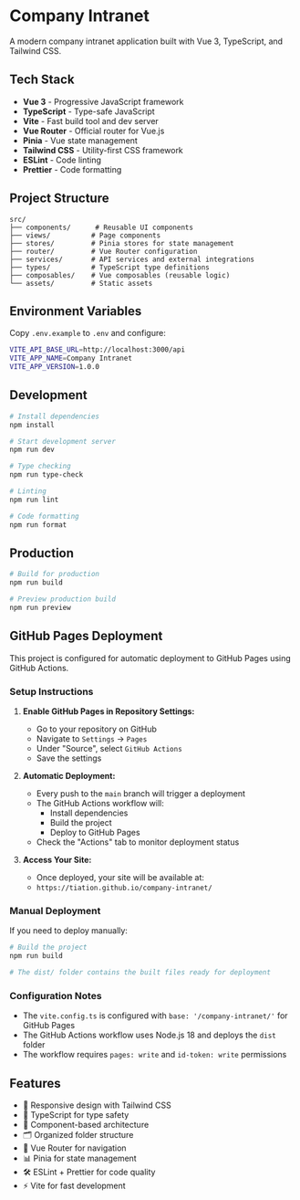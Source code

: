 # Company Intranet

A modern company intranet application built with Vue 3, TypeScript, and Tailwind CSS.

## Tech Stack

- **Vue 3** - Progressive JavaScript framework
- **TypeScript** - Type-safe JavaScript
- **Vite** - Fast build tool and dev server
- **Vue Router** - Official router for Vue.js
- **Pinia** - Vue state management
- **Tailwind CSS** - Utility-first CSS framework
- **ESLint** - Code linting
- **Prettier** - Code formatting

## Project Structure

```
src/
├── components/      # Reusable UI components
├── views/          # Page components
├── stores/         # Pinia stores for state management
├── router/         # Vue Router configuration
├── services/       # API services and external integrations
├── types/          # TypeScript type definitions
├── composables/    # Vue composables (reusable logic)
└── assets/         # Static assets
```

## Environment Variables

Copy `.env.example` to `.env` and configure:

```bash
VITE_API_BASE_URL=http://localhost:3000/api
VITE_APP_NAME=Company Intranet
VITE_APP_VERSION=1.0.0
```

## Development

```bash
# Install dependencies
npm install

# Start development server
npm run dev

# Type checking
npm run type-check

# Linting
npm run lint

# Code formatting
npm run format
```

## Production

```bash
# Build for production
npm run build

# Preview production build
npm run preview
```

## GitHub Pages Deployment

This project is configured for automatic deployment to GitHub Pages using GitHub Actions.

### Setup Instructions

1. **Enable GitHub Pages in Repository Settings:**
   - Go to your repository on GitHub
   - Navigate to `Settings` → `Pages`
   - Under "Source", select `GitHub Actions`
   - Save the settings

2. **Automatic Deployment:**
   - Every push to the `main` branch will trigger a deployment
   - The GitHub Actions workflow will:
     - Install dependencies
     - Build the project
     - Deploy to GitHub Pages
   - Check the "Actions" tab to monitor deployment status

3. **Access Your Site:**
   - Once deployed, your site will be available at:
   - `https://tiation.github.io/company-intranet/`

### Manual Deployment

If you need to deploy manually:

```bash
# Build the project
npm run build

# The dist/ folder contains the built files ready for deployment
```

### Configuration Notes

- The `vite.config.ts` is configured with `base: '/company-intranet/'` for GitHub Pages
- The GitHub Actions workflow uses Node.js 18 and deploys the `dist` folder
- The workflow requires `pages: write` and `id-token: write` permissions

## Features

- 📱 Responsive design with Tailwind CSS
- 🔧 TypeScript for type safety
- 🎨 Component-based architecture
- 🗂️ Organized folder structure
- 🔀 Vue Router for navigation
- 📊 Pinia for state management
- 🛠️ ESLint + Prettier for code quality
- ⚡ Vite for fast development
